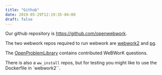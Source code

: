 ```yaml
---
title: "Github"
date: 2019-05-29T12:19:35-04:00
draft: false
---
```


Our github repository is https://github.com/openwebwork.

The two webwork repos required to run webwork are [webwork2](https:/github.com/openwebwork/webwork2) and [pg](https:/github.com/openwebwork/pg).

The [OpenProblemLibrary](https:/github.com/openwebwork/webwork-open-problem-library) contains contributed WeBWorK questions.


There is also a `ww_install` repos, but for testing you might like to use the Dockerfile in `webwork2``.